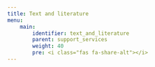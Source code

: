 ```yaml
---
title: Text and literature
menu:
    main:
        identifier: text_and_literature
        parent: support_services
        weight: 40
        pre: <i class="fas fa-share-alt"></i>
---
```

